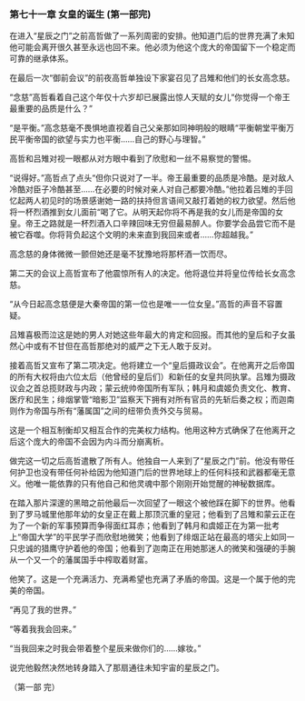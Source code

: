 ### **第七十一章 女皇的诞生 (第一部完)**

在进入“星辰之门”之前高哲做了一系列周密的安排。他知道门后的世界充满了未知他可能会离开很久甚至永远也回不来。他必须为他这个庞大的帝国留下一个稳定而可靠的继承体系。

在最后一次“御前会议”的前夜高哲单独设下家宴召见了吕雉和他们的长女高念慈。

“念慈”高哲看着自己这个年仅十六岁却已展露出惊人天赋的女儿“你觉得一个帝王最重要的品质是什么？”

“是平衡。”高念慈毫不畏惧地直视着自己父亲那如同神明般的眼睛“平衡朝堂平衡万民平衡帝国的欲望与实力也平衡……自己的野心与理智。”

高哲和吕雉对视一眼都从对方眼中看到了欣慰和一丝不易察觉的警惕。

“说得好。”高哲点了点头“但你只说对了一半。帝王最重要的品质是冷酷。是对敌人冷酷对臣子冷酷甚至……在必要的时候对亲人对自己都要冷酷。”他拉着吕雉的手回忆起两人初见时的场景感谢她一路的扶持但言语间又敲打着她的权力欲望。然后他将一杯烈酒推到女儿面前“喝了它。从明天起你将不再是我的女儿而是帝国的女皇。帝王之路就是一杯烈酒入口辛辣回味无穷但最易醉人。你要学会品尝它而不是被它吞噬。你将背负起这个文明的未来直到我回来或者……你超越我。”

高念慈的身体微微一颤但她还是毫不犹豫地将那杯酒一饮而尽。

第二天的会议上高哲宣布了他震惊所有人的决定。他将退位并将皇位传给长女高念慈。

“从今日起高念慈便是大秦帝国的第一位也是唯一一位女皇。”高哲的声音不容置疑。

吕雉喜极而泣这是她的男人对她这些年最大的肯定和回报。而其他的皇后和子女虽然心中或有不甘但在高哲那绝对的威严之下无人敢于反对。

接着高哲又宣布了第二项决定。他将建立一个“皇后摄政议会”。在他离开之后帝国的所有大权将由六位太后（他曾经的皇后们）和新任的女皇共同执掌。吕雉为摄政议会之首总揽财政与内政；蒙云统帅帝国所有军队；韩月和虞姬负责文化、教育、医疗和民生；绯烟掌管“暗影卫”监察天下拥有对所有官员的先斩后奏之权；而迦南则作为帝国与所有“藩属国”之间的纽带负责外交与贸易。

这是一个相互制衡却又相互合作的完美权力结构。他用这种方式确保了在他离开之后这个庞大的帝国不会因为内斗而分崩离析。

做完这一切之后高哲遣散了所有人。他独自一人来到了“星辰之门”前。他没有带任何护卫也没有带任何补给因为他知道门后的世界地球上的任何科技和武器都毫无意义。他唯一能依靠的只有他自己和他灵魂中那个刚刚开始觉醒的神秘数据库。

在踏入那片深邃的黑暗之前他最后一次回望了一眼这个被他踩在脚下的世界。他看到了罗马城里他那年幼的女皇正在戴上那顶沉重的皇冠；他看到了吕雉和蒙云正在为了一个新的军事预算而争得面红耳赤；他看到了韩月和虞姬正在为第一批考上“帝国大学”的平民学子而欣慰地微笑；他看到了绯烟正站在最高的塔尖上如同一只忠诚的猎鹰守护着他的帝国；他看到了迦南正在用她那迷人的微笑和强硬的手腕从一个又一个的藩属国手中榨取着财富。

他笑了。这是一个充满活力、充满希望也充满了矛盾的帝国。这是一个属于他的完美的帝国。

“再见了我的世界。”

“等着我我会回来。”

“当我回来之时我会带着整个星辰来做你们的……嫁妆。”

说完他毅然决然地转身踏入了那扇通往未知宇宙的星辰之门。

（第一部 完）